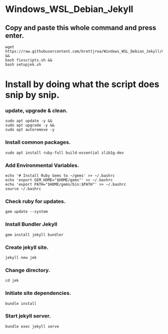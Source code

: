 # Windows_WSL_Debian_Jekyll

## Copy and paste this whole command and press enter.
```
wget https://raw.githubusercontent.com/brettjrea/Windows_WSL_Debian_Jekyll/master/setupjek.sh &&
bash fixscripts.sh &&
bash setupjek.sh
```

# Install by doing what the script does snip by snip.

### update, upgrade & clean.

```
sudo apt update -y &&
sudo apt upgrade -y &&
sudo apt autoremove -y
```

### Install common packages.

```
sudo apt install ruby-full build-essential zlib1g-dev
```

### Add Environmental Variables.

```
echo '# Install Ruby Gems to ~/gems' >> ~/.bashrc
echo 'export GEM_HOME="$HOME/gems"' >> ~/.bashrc
echo 'export PATH="$HOME/gems/bin:$PATH"' >> ~/.bashrc
source ~/.bashrc
```

### Check ruby for updates.

`gem update --system`

### Install Bundler Jekyll

`gem install jekyll bundler`

### Create jekyll site.

`jekyll new jek`

### Change directory.

`cd jek`

### Initiate site dependencies.

`bundle install`

### Start jekyll server.

`bundle exec jekyll serve`
